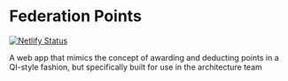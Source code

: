 # Federation Points

[![Netlify Status](https://api.netlify.com/api/v1/badges/ab099ef4-7f42-4580-b0ff-3a120b915f36/deploy-status)](https://app.netlify.com/sites/federation-points/deploys)

A web app that mimics the concept of awarding and deducting points in a QI-style fashion, but specifically built for use in the architecture team
